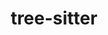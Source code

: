 ---
title: "tree-sitter"
layout: cache
categories: [package, develop]
meta: {"versions": ["0.22.2", "0.22.6"], "compilers": ["apple-clang@=15.0.0", "gcc@=10.2.1", "gcc@=10.5.0", "gcc@=13.3.0", "gcc@=7.5.0"], "oss": ["centos7", "rhel8", "ubuntu18.04", "ventura"], "platforms": ["darwin", "linux"], "targets": ["aarch64", "x86_64_v3"], "stacks": ["developer-tools", "developer-tools-aarch64-linux-gnu", "developer-tools-darwin", "developer-tools-manylinux2014", "developer-tools-x86_64_v3-linux-gnu", "root"], "num_specs": 7, "num_specs_by_stack": {"developer-tools-darwin": 1, "root": 7, "developer-tools-manylinux2014": 1, "developer-tools-x86_64_v3-linux-gnu": 2, "developer-tools-aarch64-linux-gnu": 2, "developer-tools": 1}}
spec_details: [{"hash": "orpqmpyg3o57phxtctb522mqb7c44zm3", "compiler": "apple-clang@=15.0.0", "versions": ["0.22.6"], "os": "ventura", "platform": "darwin", "target": "aarch64", "variants": ["build_system=makefile"], "stacks": ["developer-tools-darwin", "root"], "size": "-", "tarball": "https://binaries.spack.io/develop/build_cache/darwin-ventura-aarch64/apple-clang-15.0.0/tree-sitter-0.22.6/darwin-ventura-aarch64-apple-clang-15.0.0-tree-sitter-0.22.6-orpqmpyg3o57phxtctb522mqb7c44zm3.spack"}, {"hash": "h5abe3xpsbcxuve7dn3xuyl3ktt7pvvq", "compiler": "gcc@=10.2.1", "versions": ["0.22.6"], "os": "centos7", "platform": "linux", "target": "x86_64_v3", "variants": ["build_system=makefile"], "stacks": ["developer-tools-manylinux2014", "root"], "size": "-", "tarball": "https://binaries.spack.io/develop/build_cache/linux-centos7-x86_64_v3/gcc-10.2.1/tree-sitter-0.22.6/linux-centos7-x86_64_v3-gcc-10.2.1-tree-sitter-0.22.6-h5abe3xpsbcxuve7dn3xuyl3ktt7pvvq.spack"}, {"hash": "ctqulneo7duars3hjyyokbxauulncx2v", "compiler": "gcc@=10.5.0", "versions": ["0.22.6"], "os": "centos7", "platform": "linux", "target": "x86_64_v3", "variants": ["build_system=makefile"], "stacks": ["root", "developer-tools-x86_64_v3-linux-gnu"], "size": "-", "tarball": "https://binaries.spack.io/develop/build_cache/linux-centos7-x86_64_v3/gcc-10.5.0/tree-sitter-0.22.6/linux-centos7-x86_64_v3-gcc-10.5.0-tree-sitter-0.22.6-ctqulneo7duars3hjyyokbxauulncx2v.spack"}, {"hash": "zbb5e2lyn4n33zx6zkvvv35cjuudquga", "compiler": "gcc@=10.5.0", "versions": ["0.22.6"], "os": "centos7", "platform": "linux", "target": "x86_64_v3", "variants": ["build_system=makefile"], "stacks": ["root", "developer-tools-x86_64_v3-linux-gnu"], "size": "-", "tarball": "https://binaries.spack.io/develop/build_cache/linux-centos7-x86_64_v3/gcc-10.5.0/tree-sitter-0.22.6/linux-centos7-x86_64_v3-gcc-10.5.0-tree-sitter-0.22.6-zbb5e2lyn4n33zx6zkvvv35cjuudquga.spack"}, {"hash": "kxfgixw7qzrxvhq2kru2he6mpyyuza4n", "compiler": "gcc@=13.3.0", "versions": ["0.22.6"], "os": "rhel8", "platform": "linux", "target": "aarch64", "variants": ["build_system=makefile"], "stacks": ["root", "developer-tools-aarch64-linux-gnu"], "size": "-", "tarball": "https://binaries.spack.io/develop/build_cache/linux-rhel8-aarch64/gcc-13.3.0/tree-sitter-0.22.6/linux-rhel8-aarch64-gcc-13.3.0-tree-sitter-0.22.6-kxfgixw7qzrxvhq2kru2he6mpyyuza4n.spack"}, {"hash": "pndqidsdetvntuqqdkp65dfhcuxqjptr", "compiler": "gcc@=13.3.0", "versions": ["0.22.6"], "os": "rhel8", "platform": "linux", "target": "aarch64", "variants": ["build_system=makefile"], "stacks": ["root", "developer-tools-aarch64-linux-gnu"], "size": "-", "tarball": "https://binaries.spack.io/develop/build_cache/linux-rhel8-aarch64/gcc-13.3.0/tree-sitter-0.22.6/linux-rhel8-aarch64-gcc-13.3.0-tree-sitter-0.22.6-pndqidsdetvntuqqdkp65dfhcuxqjptr.spack"}, {"hash": "fowjs5vkpzg5ds5fnlaxabn26vmlgdsb", "compiler": "gcc@=7.5.0", "versions": ["0.22.2"], "os": "ubuntu18.04", "platform": "linux", "target": "x86_64_v3", "variants": ["build_system=makefile"], "stacks": ["developer-tools", "root"], "size": "-", "tarball": "https://binaries.spack.io/develop/build_cache/linux-ubuntu18.04-x86_64_v3/gcc-7.5.0/tree-sitter-0.22.2/linux-ubuntu18.04-x86_64_v3-gcc-7.5.0-tree-sitter-0.22.2-fowjs5vkpzg5ds5fnlaxabn26vmlgdsb.spack"}]
---